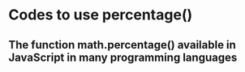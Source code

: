 # Codes to use percentage()
## The function math.percentage() available in JavaScript in many programming languages
